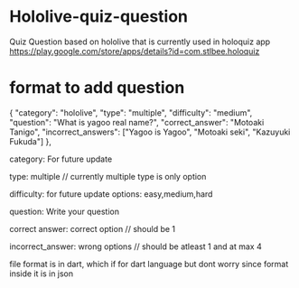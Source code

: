 # Hololive-quiz-question
Quiz Question based on hololive that is currently used in holoquiz app https://play.google.com/store/apps/details?id=com.stlbee.holoquiz

# format to add question
   {
      "category": "hololive",
      "type": "multiple",
      "difficulty": "medium",
      "question": "What is yagoo real name?",
      "correct_answer": "Motoaki Tanigo",
      "incorrect_answers": ["Yagoo is Yagoo", "Motoaki seki", "Kazuyuki Fukuda"]
    },
    
 category: For future update
 
 type: multiple // currently multiple type is only option
 
 difficulty: for future update options: easy,medium,hard
 
 question: Write your question
 
 correct answer: correct option // should be 1
 
 incorrect_answer: wrong options // should be atleast 1 and at max 4
 
 
 
 file format is in dart, which if for dart language
 but dont worry since format inside it is in json
